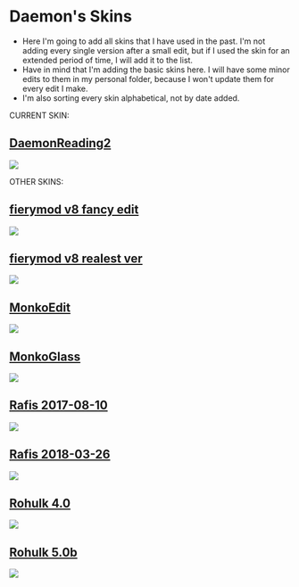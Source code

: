 # Daemon's Skins
- Here I'm going to add all skins that I have used in the past. I'm not adding every single version after a small edit, but if I used the skin for an extended period of time, I will add it to the list.
- Have in mind that I'm adding the basic skins here. I will have some minor edits to them in my personal folder, because I won't update them for every edit I make.
- I'm also sorting every skin alphabetical, not by date added.

CURRENT SKIN:
## [DaemonReading2](https://www.mediafire.com/file/32guuhu2m96zn1w/DaemonReading_2.osk/file)
![](https://i.imgur.com/MiKzYlp.png)

OTHER SKINS:
## [fierymod v8 fancy edit](https://mega.nz/file/JDphhTLS#ipfwBd5WwmF-7N21iPPAkws2HRMx4kRyrvzYUhzjjS8)
![](https://camo.githubusercontent.com/8027c5120d61a9f4fe6c13f2eb84570b548292e91b51da1b7e71f06ef7a34f44/68747470733a2f2f6f73752e7070792e73682f73732f31383030343930312f31306264)

## [fierymod v8 realest ver](https://skins.osuck.net/index.php?newsid=329)
![](https://camo.githubusercontent.com/d58a95927c9940497922cbf176639e8b3558d63269c13150efdf51ec8fc81481/68747470733a2f2f6f73752e7070792e73682f73732f3131373735373939)

## [MonkoEdit](https://skins.osuck.net/index.php?newsid=2011)
![](https://skins.osuck.net/uploads/posts/2021-03/1615248704_screenshot9666.jpg)

## [MonkoGlass](https://monkosite.s3.us-west-2.amazonaws.com/MonkoGlass.osk)
![](https://monko2k.xyz/preview/skin22.jpg)

## [Rafis 2017-08-10](https://skins.osuck.net/index.php?newsid=164)
![](https://skins.osuck.net/uploads/posts/2018-09/1537866697_gwd7ahb.jpg)

## [Rafis 2018-03-26](https://skins.osuck.net/index.php?newsid=166)
![](https://skins.osuck.net/uploads/posts/2018-09/1537866905_ferbeuw.jpg)

## [Rohulk 4.0](https://skins.osuck.net/index.php?newsid=801)
![](https://skins.osuck.net/uploads/posts/2019-05/1559304264_screenshot4866.jpg)

## [Rohulk 5.0b](https://skins.osuck.net/index.php?newsid=802)
![](https://skins.osuck.net/uploads/posts/2019-05/1559304578_screenshot4877.jpg)
